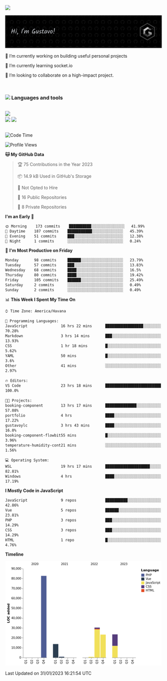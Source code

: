 <img src="https://user-images.githubusercontent.com/74038190/214644152-52f47eb3-5e31-4f47-8758-05c9468d5596.gif" width="30">

![Header](./images/github-header.png)

🔭 I’m currently working on building useful personal projects

🌱 I’m currently learning socket.io

👯 I’m looking to collaborate on a high-impact project.

<br>

### <img src="https://user-images.githubusercontent.com/74038190/212744289-c46f1717-bfc9-4724-8ef3-4b08e3583110.gif" width="20"> Languages and tools

<br>

<img src="https://skillicons.dev/icons?i=html,css,js,ts,react,redux,sass,tailwind,materialui,nodejs,nextjs,express,mongodb,mysql,postgres,md,docker,figma,git,jest,netlify,vercel,regex,vite,webpack,vscode&perline=15" width="500"/>
<div>
    <img src="https://www.svgrepo.com/show/353709/eslint.svg" width="30">
    <img src="https://www.svgrepo.com/show/354202/postman-icon.svg" width="30">
</div>
<br>

<!--START_SECTION:waka-->
![Code Time](http://img.shields.io/badge/Code%20Time-341%20hrs%2050%20mins-blue)

![Profile Views](http://img.shields.io/badge/Profile%20Views-103-blue)

**🐱 My GitHub Data** 

> 🏆 75 Contributions in the Year 2023
 > 
> 📦 14.9 kB Used in GitHub's Storage 
 > 
> 🚫 Not Opted to Hire
 > 
> 📜 16 Public Repositories 
 > 
> 🔑 8 Private Repositories  
 > 
**I'm an Early 🐤** 

```text
🌞 Morning    173 commits    ██████████░░░░░░░░░░░░░░░   41.99% 
🌆 Daytime    187 commits    ███████████░░░░░░░░░░░░░░   45.39% 
🌃 Evening    51 commits     ███░░░░░░░░░░░░░░░░░░░░░░   12.38% 
🌙 Night      1 commits      ░░░░░░░░░░░░░░░░░░░░░░░░░   0.24%

```
📅 **I'm Most Productive on Friday** 

```text
Monday       98 commits     ██████░░░░░░░░░░░░░░░░░░░   23.79% 
Tuesday      57 commits     ███░░░░░░░░░░░░░░░░░░░░░░   13.83% 
Wednesday    68 commits     ████░░░░░░░░░░░░░░░░░░░░░   16.5% 
Thursday     80 commits     ████░░░░░░░░░░░░░░░░░░░░░   19.42% 
Friday       105 commits    ██████░░░░░░░░░░░░░░░░░░░   25.49% 
Saturday     2 commits      ░░░░░░░░░░░░░░░░░░░░░░░░░   0.49% 
Sunday       2 commits      ░░░░░░░░░░░░░░░░░░░░░░░░░   0.49%

```


📊 **This Week I Spent My Time On** 

```text
⌚︎ Time Zone: America/Havana

💬 Programming Languages: 
JavaScript               16 hrs 22 mins      █████████████████░░░░░░░░   70.28% 
Markdown                 3 hrs 14 mins       ███░░░░░░░░░░░░░░░░░░░░░░   13.93% 
CSS                      1 hr 18 mins        █░░░░░░░░░░░░░░░░░░░░░░░░   5.62% 
YAML                     50 mins             █░░░░░░░░░░░░░░░░░░░░░░░░   3.6% 
Other                    41 mins             ░░░░░░░░░░░░░░░░░░░░░░░░░   2.97%

🔥 Editors: 
VS Code                  23 hrs 18 mins      █████████████████████████   100.0%

🐱‍💻 Projects: 
booking-component        13 hrs 17 mins      ██████████████░░░░░░░░░░░   57.08% 
portfolio                4 hrs               ████░░░░░░░░░░░░░░░░░░░░░   17.22% 
gustavoylc               3 hrs 43 mins       ████░░░░░░░░░░░░░░░░░░░░░   16.0% 
booking-component-flowbit55 mins             █░░░░░░░░░░░░░░░░░░░░░░░░   3.96% 
temperature-humidity-cont21 mins             ░░░░░░░░░░░░░░░░░░░░░░░░░   1.56%

💻 Operating System: 
WSL                      19 hrs 17 mins      ████████████████████░░░░░   82.81% 
Windows                  4 hrs               ████░░░░░░░░░░░░░░░░░░░░░   17.19%

```

**I Mostly Code in JavaScript** 

```text
JavaScript               9 repos             ██████████░░░░░░░░░░░░░░░   42.86% 
Vue                      5 repos             ██████░░░░░░░░░░░░░░░░░░░   23.81% 
PHP                      3 repos             ███░░░░░░░░░░░░░░░░░░░░░░   14.29% 
CSS                      3 repos             ███░░░░░░░░░░░░░░░░░░░░░░   14.29% 
HTML                     1 repo              █░░░░░░░░░░░░░░░░░░░░░░░░   4.76%

```


**Timeline**

![Chart not found](https://raw.githubusercontent.com/gustavoylc/gustavoylc/main/charts/bar_graph.png) 


 Last Updated on 31/01/2023 16:21:54 UTC
<!--END_SECTION:waka-->
